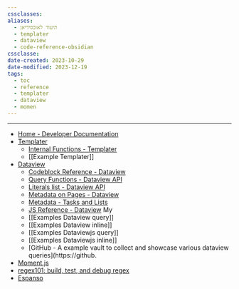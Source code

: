 ```yaml
---
cssclasses: 
aliases:
  - תיעוד לאובסידיאן
  - templater
  - dataview
  - code-reference-obsidian
cssclasse: 
date-created: 2023-10-29
date-modified: 2023-12-19
tags:
  - toc
  - reference
  - templater
  - dataview
  - momen
---
```

---

- [Home - Developer Documentation](https://docs.obsidian.md/Home)
- [Templater](https://silentvoid13.github.io/Templater/introduction.html)
	- [Internal Functions - Templater](https://silentvoid13.github.io/Templater/internal-functions/overview.html)
	- [[Example Templater]]
- [Dataview](https://blacksmithgu.github.io/obsidian-dataview/)
	- [Codeblock Reference - Dataview](https://blacksmithgu.github.io/obsidian-dataview/api/code-reference/)
	- [Query Functions - Dataview API](https://blacksmithgu.github.io/obsidian-dataview/reference/functions/)
	- [Literals list - Dataview API](https://blacksmithgu.github.io/obsidian-dataview/reference/literals/)
	- [Metadata on Pages - Dataview](https://blacksmithgu.github.io/obsidian-dataview/annotation/metadata-pages/)
	- [Metadata - Tasks and Lists](https://blacksmithgu.github.io/obsidian-dataview/annotation/metadata-tasks/)
	- [JS Reference - Dataview](https://blacksmithgu.github.io/obsidian-dataview/api/code-reference/)
My
	- [[Examples Dataview query]]
	- [[Examples Dataview inline]]
	- [[Examples Dataviewjs query]]
	- [[Examples Dataviewjs inline]]
	- [GitHub - A example vault to collect and showcase various dataview queries](https://github.
- [Moment.js](https://momentjs.com/docs/#/displaying/)
- [regex101: build, test, and debug regex](https://regex101.com/)
- [Espanso](https://espanso.org/docs/matches/basics/)
